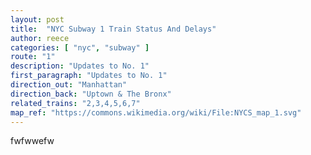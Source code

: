 ```yaml
---
layout: post
title:  "NYC Subway 1 Train Status And Delays"
author: reece
categories: [ "nyc", "subway" ]
route: "1"
description: "Updates to No. 1"
first_paragraph: "Updates to No. 1"
direction_out: "Manhattan"
direction_back: "Uptown & The Bronx"
related_trains: "2,3,4,5,6,7"
map_ref: "https://commons.wikimedia.org/wiki/File:NYCS_map_1.svg"
---
```


fwfwwefw
